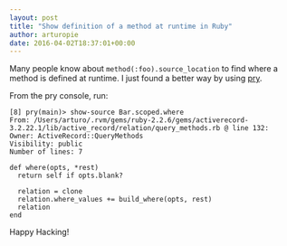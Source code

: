 ```yaml
---
layout: post
title: "Show definition of a method at runtime in Ruby"
author: arturopie
date: 2016-04-02T18:37:01+00:00
---
```


Many people know about `method(:foo).source_location` to find where a method is defined at runtime. I just found a better way by using [pry](http://pryrepl.org/).

From the pry console, run: 

```
[8] pry(main)> show-source Bar.scoped.where
From: /Users/arturo/.rvm/gems/ruby-2.2.6/gems/activerecord-3.2.22.1/lib/active_record/relation/query_methods.rb @ line 132:
Owner: ActiveRecord::QueryMethods
Visibility: public
Number of lines: 7

def where(opts, *rest)
  return self if opts.blank?

  relation = clone
  relation.where_values += build_where(opts, rest)
  relation
end
```

Happy Hacking!

